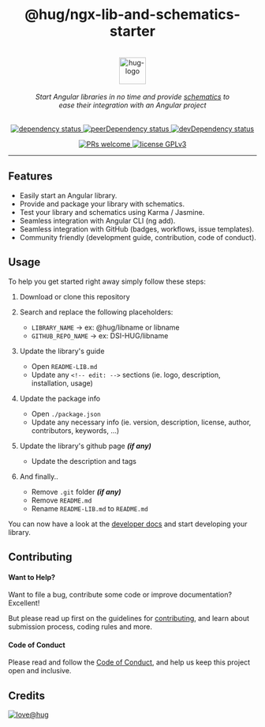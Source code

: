 <h1 align="center">
    @hug/ngx-lib-and-schematics-starter
</h1>

<p align="center">
    <br>
    <a href="https://www.hug.ch/">
        <img src="https://www.hug.ch/sites/all/themes/interhug/img/logos/logo-hug.svg" alt="hug-logo" height="54px" />
    </a>
    <br><br>
    <i>Start Angular libraries in no time and provide <a href="https://angular.io/guide/schematics-for-libraries">schematics</a> to<br>ease their integration with an Angular project</i>
    <br><br>
</p>

<p align="center">
    <a href="https://david-dm.org/DSI-HUG/ngx-lib-and-schematics-starter">
        <img src="https://img.shields.io/david/DSI-HUG/ngx-lib-and-schematics-starter.svg" alt="dependency status" />
    </a>
    <a href="https://david-dm.org/DSI-HUG/ngx-lib-and-schematics-starter?type=peer">
        <img src="https://img.shields.io/david/DSI-HUG/ngx-lib-and-schematics-starter.svg" alt="peerDependency status" />
    </a>
    <a href="https://david-dm.org/DSI-HUG/ngx-lib-and-schematics-starter?type=dev">
        <img src="https://img.shields.io/david/dev/DSI-HUG/ngx-lib-and-schematics-starter.svg" alt="devDependency status" />
    </a>
</p>

<p align="center">
    <a href="https://github.com/DSI-HUG/ngx-lib-and-schematics-starter/blob/master/CONTRIBUTING.md#-submitting-a-pull-request-pr">
        <img src="https://img.shields.io/badge/PRs-welcome-brightgreen.svg" alt="PRs welcome" />
    </a>
    <a href="https://github.com/DSI-HUG/ngx-lib-and-schematics-starter/blob/master/LICENSE">
        <img src="https://img.shields.io/badge/license-GPLv3-ff69b4.svg" alt="license GPLv3" />
    </a>
</p>

<hr>

## Features

* Easily start an Angular library.
* Provide and package your library with schematics.
* Test your library and schematics using Karma / Jasmine.
* Seamless integration with Angular CLI (ng add).
* Seamless integration with GitHub (badges, workflows, issue templates).
* Community friendly (development guide, contribution, code of conduct).


## Usage

To help you get started right away simply follow these steps:

1. Download or clone this repository

3. Search and replace the following placeholders:

   * `LIBRARY_NAME` -> ex: @hug/libname or libname
   * `GITHUB_REPO_NAME` -> ex: DSI-HUG/libname

4. Update the library's guide

   * Open `README-LIB.md`
   * Update any `<!-- edit: -->` sections (ie. logo, description, installation, usage)

5. Update the package info

   * Open `./package.json`
   * Update any necessary info (ie. version, description, license, author, contributors, keywords, ...)

6. Update the library's github page ***(if any)***

   * Update the description and tags

7. And finally..

   * Remove `.git` folder ***(if any)***
   * Remove `README.md`
   * Rename `README-LIB.md` to `README.md`

You can now have a look at the [developer docs][developer] and start developing your library.


## Contributing

#### Want to Help?

Want to file a bug, contribute some code or improve documentation? Excellent!

But please read up first on the guidelines for [contributing][contributing], and learn about submission process, coding rules and more.

#### Code of Conduct

Please read and follow the [Code of Conduct][codeofconduct], and help us keep this project open and inclusive.


## Credits

[![love@hug](https://img.shields.io/badge/@hug-%E2%9D%A4%EF%B8%8Flove-magenta)][dsi-hug]




[developer]: https://github.com/DSI-HUG/ngx-lib-and-schematics-starter/blob/master/DEVELOPER.md
[contributing]: https://github.com/DSI-HUG/ngx-lib-and-schematics-starter/blob/master/CONTRIBUTING.md
[codeofconduct]: https://github.com/DSI-HUG/ngx-lib-and-schematics-starter/blob/master/CODE_OF_CONDUCT.md
[dsi-hug]: https://github.com/DSI-HUG
